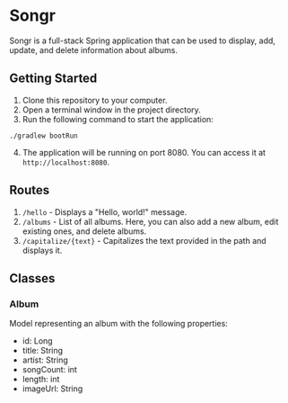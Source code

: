 # Songr

Songr is a full-stack Spring application that can be used to display, add, update, and delete information about albums.

## Getting Started

1. Clone this repository to your computer.
2. Open a terminal window in the project directory.
3. Run the following command to start the application:

```
./gradlew bootRun
```

4. The application will be running on port 8080. You can access it at `http://localhost:8080`.

## Routes

1. `/hello` - Displays a "Hello, world!" message.
2. `/albums` - List of all albums. Here, you can also add a new album, edit existing ones, and delete albums.
4. `/capitalize/{text}` - Capitalizes the text provided in the path and displays it.

## Classes

### Album

Model representing an album with the following properties:

* id: Long
* title: String
* artist: String
* songCount: int
* length: int
* imageUrl: String